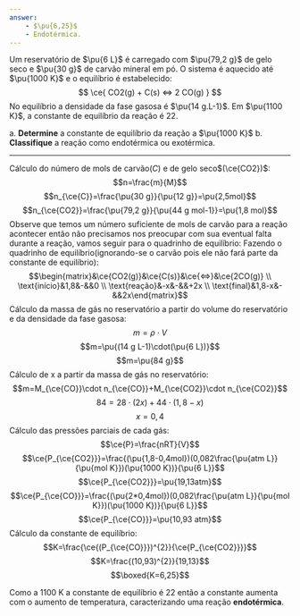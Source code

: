 ```yaml
---
answer:
    - $\pu{6,25}$
    - Endotérmica.
---
```



Um reservatório de $\pu{6 L}$ é carregado com $\pu{79,2 g}$ de gelo seco e $\pu{30 g}$ de carvão mineral em pó. O sistema é aquecido até $\pu{1000 K}$ e o equilíbrio é estabelecido:
$$
    \ce{ CO2(g) + C(s) <=> 2 CO(g) }
$$
No equilíbrio a densidade da fase gasosa é $\pu{14 g.L-1}$. Em $\pu{1100 K}$, a constante de equilíbrio da reação é $22$.

a. **Determine** a constante de equilíbrio da reação a $\pu{1000 K}$
b. **Classifique** a reação como endotérmica ou exotérmica.

---

Cálculo do número de mols de carvão$(C)$ e de gelo seco$(\ce{CO2})$:
$$n=\frac{m}{M}$$
$$n_{\ce{C}}=\frac{\pu{30 g}}{\pu{12 g}}=\pu{2,5mol}$$
$$n_{\ce{CO2}}=\frac{\pu{79,2 g}}{\pu{44 g mol-1}}=\pu{1,8 mol}$$
Observe que temos um número suficiente de mols de carvão para a reação acontecer então não precisamos nos preocupar com sua eventual falta durante a reação, vamos seguir para o quadrinho de equilíbrio:
Fazendo o quadrinho de equilíbrio(ignorando-se o carvão pois ele não fará parte da constante de equilíbrio):
$$\begin{matrix}&\ce{CO2(g)}&\ce{C(s)}&\ce{<=>}&\ce{2CO(g)} \\ \text{início}&1,8&-&&0 \\ \text{reação}&-x&-&&+2x \\ \text{final}&1,8-x&-&&2x\end{matrix}$$
Cálculo da massa de gás no reservatório a partir do volume do reservatório e da densidade da fase gasosa:
$$m=\rho \cdot V$$
$$m=\pu{(14 g L-1)\cdot(\pu{6 L})}$$
$$m=\pu{84 g}$$
Cálculo de x a partir da massa de gás no reservatório:
$$m=M_{\ce{CO}}\cdot n_{\ce{CO}}+M_{\ce{CO2}}\cdot n_{\ce{CO2}}$$
$$84=28\cdot(2x)+44\cdot(1,8-x)$$
$$x=0,4$$
Cálculo das pressões parciais de cada gás:
$$\ce{P}=\frac{nRT}{V}$$
$$\ce{P_{\ce{CO2}}}=\frac{(\pu{1,8-0,4mol})(0,082\frac{\pu{atm L}}{\pu{mol K}})(\pu{1000 K})}{\pu{6 L}}$$
$$\ce{P_{\ce{CO2}}}=\pu{19,13atm}$$
$$\ce{P_{\ce{CO}}}=\frac{(\pu{2*0,4mol})(0,082\frac{\pu{atm L}}{\pu{mol K}})(\pu{1000 K})}{\pu{6 L}}$$
$$\ce{P_{\ce{CO}}}=\pu{10,93 atm}$$
Cálculo da constante de equilíbrio:
$$K=\frac{\ce{(P_{\ce{CO}}})^{2}}{\ce{P_{\ce{CO2}}}}$$
$$K=\frac{(10,93)^{2}}{19,13}$$
$$\boxed{K=6,25}$$

Como a 1100 K a constante de equilíbrio é 22 então a constante aumenta com o aumento de temperatura, caracterizando uma reação **endotérmica**.

